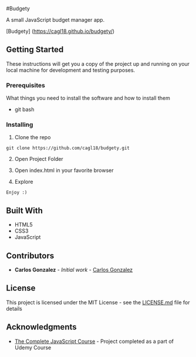 #Budgety

A small JavaScript budget manager app.

[Budgety] (https://cagl18.github.io/budgety/)

## Getting Started

These instructions will get you a copy of the project up and running on your local machine for development and testing purposes.

### Prerequisites

What things you need to install the software and how to install them

- git bash


### Installing

1. Clone the repo

```
git clone https://github.com/cagl18/budgety.git
```

2. Open Project Folder

3. Open index.html in your favorite browser

4. Explore

```
Enjoy :)
```

## Built With

* HTML5
* CSS3
* JavaScript

## Contributors

* **Carlos Gonzalez** - *Initial work* - [Carlos Gonzalez](http://www.carlosgonzalez.pro/)


## License

This project is licensed under the MIT License - see the [LICENSE.md](LICENSE.md) file for details

## Acknowledgments

* [The Complete JavaScript Course](https://www.udemy.com/the-complete-javascript-course/) - Project completed as a part of Udemy Course
